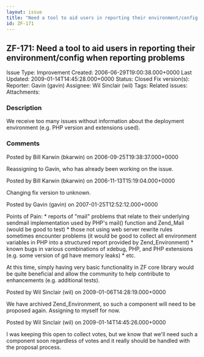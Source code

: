 ```yaml
---
layout: issue
title: "Need a tool to aid users in reporting their environment/config when reporting problems"
id: ZF-171
---
```


ZF-171: Need a tool to aid users in reporting their environment/config when reporting problems
----------------------------------------------------------------------------------------------

 Issue Type: Improvement Created: 2006-06-29T19:00:38.000+0000 Last Updated: 2009-01-14T14:45:28.000+0000 Status: Closed Fix version(s): 
 Reporter:  Gavin (gavin)  Assignee:  Wil Sinclair (wil)  Tags: 
 Related issues: 
 Attachments: 
### Description

We receive too many issues without information about the deployment environment (e.g. PHP version and extensions used).

 

 

### Comments

Posted by Bill Karwin (bkarwin) on 2006-09-25T19:38:37.000+0000

Reassigning to Gavin, who has already been working on the issue.

 

 

Posted by Bill Karwin (bkarwin) on 2006-11-13T15:19:04.000+0000

Changing fix version to unknown.

 

 

Posted by Gavin (gavin) on 2007-01-25T12:52:12.000+0000

Points of Pain: \* reports of "mail" problems that relate to their underlying sendmail implementation used by PHP's mail() function and Zend\_Mail (would be good to test) \* those not using web server rewrite rules sometimes encounter problems (it would be good to collect all environment variables in PHP into a structured report provided by Zend\_Environment) \* known bugs in various combinations of xdebug, PHP, and PHP extensions (e.g. some version of gd have memory leaks) \* etc.

At this time, simply having very basic functionality in ZF core library would be quite beneficial and allow the community to help contribute to enhancements (e.g. additional tests).

 

 

Posted by Wil Sinclair (wil) on 2009-01-06T14:28:19.000+0000

We have archived Zend\_Environment, so such a component will need to be proposed again. Assigning to myself for now.

 

 

Posted by Wil Sinclair (wil) on 2009-01-14T14:45:26.000+0000

I was keeping this open to collect votes, but we know that we'll need such a component soon regardless of votes and it really should be handled with the proposal process.

 

 
